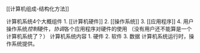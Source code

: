
[[计算机组成-结构化方法]]

计算机系统4个大概组件
	1. [[计算机硬件]] 
	2. [[操作系统]] 
	3. [[应用程序]] 
	4. 用户
操作系统*控制*硬件，*协调*各个应用程序对硬件的使用
（没有用户还不能算是一个计算机系统了？）
计算机系统内容
	1. 硬件
	2. 软件
	3. 数据
计算机系统运行时，操作系统提供。